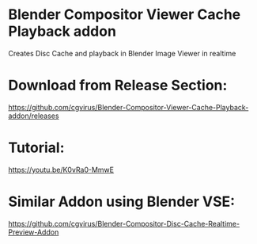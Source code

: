 # Blender Compositor Viewer Cache Playback addon
Creates Disc Cache and playback in Blender Image Viewer in realtime

# Download from Release Section:

https://github.com/cgvirus/Blender-Compositor-Viewer-Cache-Playback-addon/releases

# Tutorial:

https://youtu.be/K0vRa0-MmwE

# Similar Addon using Blender VSE:

https://github.com/cgvirus/Blender-Compositor-Disc-Cache-Realtime-Preview-Addon
